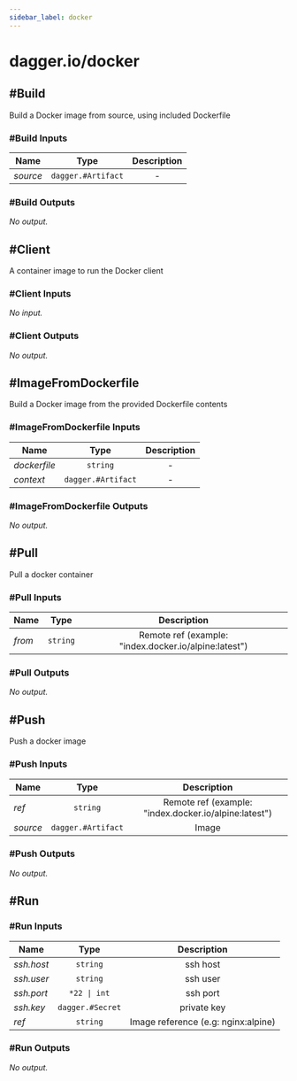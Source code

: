 ```yaml
---
sidebar_label: docker
---
```


# dagger.io/docker

## #Build

Build a Docker image from source, using included Dockerfile

### #Build Inputs

| Name             | Type                  | Description        |
| -------------    |:-------------:        |:-------------:     |
|*source*          | `dagger.#Artifact`    |-                   |

### #Build Outputs

_No output._

## #Client

A container image to run the Docker client

### #Client Inputs

_No input._

### #Client Outputs

_No output._

## #ImageFromDockerfile

Build a Docker image from the provided Dockerfile contents

### #ImageFromDockerfile Inputs

| Name             | Type                  | Description        |
| -------------    |:-------------:        |:-------------:     |
|*dockerfile*      | `string`              |-                   |
|*context*         | `dagger.#Artifact`    |-                   |

### #ImageFromDockerfile Outputs

_No output._

## #Pull

Pull a docker container

### #Pull Inputs

| Name             | Type              | Description                                             |
| -------------    |:-------------:    |:-------------:                                          |
|*from*            | `string`          |Remote ref (example: "index.docker.io/alpine:latest")    |

### #Pull Outputs

_No output._

## #Push

Push a docker image

### #Push Inputs

| Name             | Type                  | Description                                             |
| -------------    |:-------------:        |:-------------:                                          |
|*ref*             | `string`              |Remote ref (example: "index.docker.io/alpine:latest")    |
|*source*          | `dagger.#Artifact`    |Image                                                    |

### #Push Outputs

_No output._

## #Run

### #Run Inputs

| Name             | Type                | Description                           |
| -------------    |:-------------:      |:-------------:                        |
|*ssh.host*        | `string`            |ssh host                               |
|*ssh.user*        | `string`            |ssh user                               |
|*ssh.port*        | `*22 \| int`        |ssh port                               |
|*ssh.key*         | `dagger.#Secret`    |private key                            |
|*ref*             | `string`            |Image reference (e.g: nginx:alpine)    |

### #Run Outputs

_No output._
